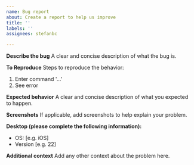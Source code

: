 ```yaml
---
name: Bug report
about: Create a report to help us improve
title: ''
labels: ''
assignees: stefanbc

---
```


**Describe the bug**
A clear and concise description of what the bug is.

**To Reproduce**
Steps to reproduce the behavior:
1. Enter command '...'
2. See error

**Expected behavior**
A clear and concise description of what you expected to happen.

**Screenshots**
If applicable, add screenshots to help explain your problem.

**Desktop (please complete the following information):**
 - OS: [e.g. iOS]
 - Version [e.g. 22]

**Additional context**
Add any other context about the problem here.

